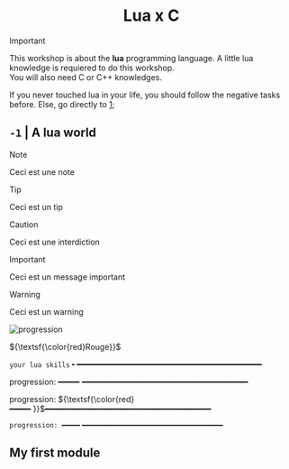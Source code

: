 <h1 align=center> Lua x C </h1>

> [!IMPORTANT]
> This workshop is about the **lua** programming language. A little lua knowledge is requiered to do this workshop.<br/>
> You will also need C or C++ knowledges.
> 
> If you never touched lua in your life, you should follow the negative tasks before. Else, go directly to [1](##my-first-module);

## `-1` | A lua world

> [!NOTE]
> Ceci est une note

> [!TIP]
> Ceci est un tip

> [!CAUTION]
> Ceci est une interdiction

> [!IMPORTANT]
> Ceci est un message important

> [!WARNING]
> Ceci est un warning

![progression](https://geps.dev/progress/32?dangerColor=9c6bff&warningColor=389bfc&successColor=38fc80) 

${\textsf{\color{red}Rouge}}$

`your lua skills` ╸━━━━━━━━━━━━━━━━━━━━━━━━━━━━━━━━━━━━━━━

progression: ━━━━╸━━━━━━━━━━━━━━━━━━━━━━━━━━━━━━━━━━━

progression: ${\textsf{\color{red}━━━━╸}}$━━━━━━━━━━━━━━━━━━━━━━━━━━━━━━━━━━━

`progression: ━━━━╸━━━━━━━━━━━━━━━━━━━━━━━━━━━━━━━━━━━`

## My first module

